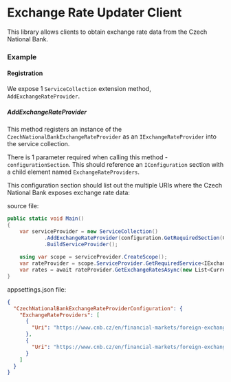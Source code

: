 # Exchange Rate Updater Client

This library allows clients to obtain exchange rate data from the Czech National Bank.

### Example

#### Registration

We expose 1 `ServiceCollection` extension method, `AddExchangeRateProvider`.

##### AddExchangeRateProvider

This method registers an instance of the `CzechNationalBankExchangeRateProvider` as an `IExchangeRateProvider` into the
service collection.

There is 1 parameter required when calling this method - `configurationSection`. This should reference
an `IConfiguration` section with a child element named `ExchangeRateProviders`.

This configuration section should list out the multiple URIs where the Czech National Bank exposes exchange rate data:

source file:

```c#
public static void Main() 
{
    var serviceProvider = new ServiceCollection()
            .AddExchangeRateProvider(configuration.GetRequiredSection(CzechNationalBankExchangeRateProviderOptions.Section))
            .BuildServiceProvider();
            
    using var scope = serviceProvider.CreateScope();
    var rateProvider = scope.ServiceProvider.GetRequiredService<IExchangeRateProvider>();
    var rates = await rateProvider.GetExchangeRatesAsync(new List<Currency>{ new Currency("AUD") }, CancellationToken.None);
}
```

appsettings.json file:

```json
{
  "CzechNationalBankExchangeRateProviderConfiguration": {
    "ExchangeRateProviders": [
      {
        "Uri": "https://www.cnb.cz/en/financial-markets/foreign-exchange-market/central-bank-exchange-rate-fixing/central-bank-exchange-rate-fixing/daily.txt"
      },
      {
        "Uri": "https://www.cnb.cz/en/financial-markets/foreign-exchange-market/fx-rates-of-other-currencies/fx-rates-of-other-currencies/fx_rates.txt"
      }
    ]
  }
}
```